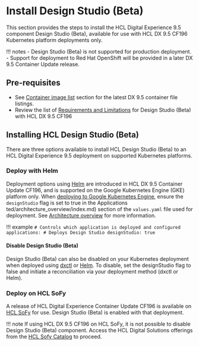 # Install Design Studio (Beta)

This section provides the steps to install the HCL Digital Experience 9.5 component Design Studio (Beta), available for use with HCL DX 9.5 CF196 Kubernetes platform deployments only.

!!! notes
    -   Design Studio (Beta) is not supported for production deployment.
    -   Support for deployment to Red Hat OpenShift will be provided in a later DX 9.5 Container Update release.

## Pre-requisites

-   See [Container image list](../../../deployment/install/container/image_list.md) section for the latest DX 9.5 container file listings.
-   Review the list of [Requirements and Limitations](../limitations/limitations.md) for Design Studio (Beta) with HCL DX 9.5 CF196

## Installing HCL Design Studio (Beta)

There are three options available to install HCL Design Studio (Beta) to an HCL Digital Experience 9.5 deployment on supported Kubernetes platforms.

### Deploy with Helm

Deployment options using [Helm](../../../deployment/install/container/helm_deployment/overview.md) are introduced in HCL DX 9.5 Container Update CF196, and is supported on the Google Kubernetes Engine (GKE) platform only. When [deploying to Google Kubernetes Engine](https://help.hcltechsw.com/digital-experience/9.5/containerization/google_gke.html), ensure the `designStudio` flag is set to true in the Applications ted/architecture_overview/index.md) section of the `values.yaml` file used for deployment. See [Architecture overview](../../../get_started/architecture_overview/index.md) for more information.

!!! example
    ```
    # Controls which application is deployed and configured
    applications:
    # Deploys Design Studio
    designStudio: true
    ```

#### Disable Design Studio (Beta)

Design Studio (Beta) can also be disabled on your Kubernetes deployment when deployed using [dxctl](https://opensource.hcltechsw.com/digital-experience/cf205/platform/kubernetes/operator-based/dxtools_dxctl/) or [Helm](../../../deployment/install/container/helm_deployment/overview.md). To disable, set the designStudio flag to false and initiate a reconciliation via your deployment method (dxctl or Helm).

### Deploy on HCL SoFy

A release of HCL Digital Experience Container Update CF196 is available on [HCL SoFy](https://www.hcltechsw.com/sofy) for use. Design Studio (Beta) is enabled with that deployment.

!!! note 
    If using HCL DX 9.5 CF196 on HCL SoFy, it is not possible to disable Design Studio (Beta) component. Access the HCL Digital Solutions offerings from the [HCL Sofy Catalog](https://www.hcltechsw.com/sofy/catalog) to proceed.
